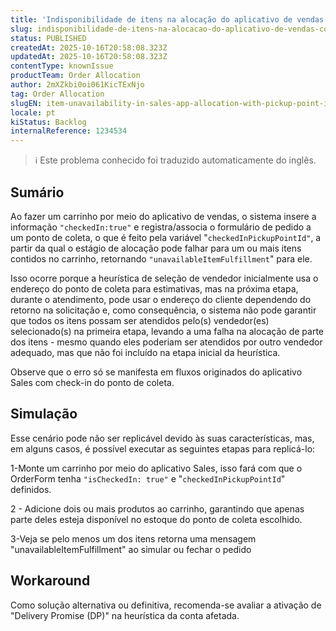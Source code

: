 ```yaml
---
title: 'Indisponibilidade de itens na alocação do aplicativo de vendas com ponto de coleta (heurística inadequada na seleção de vendedores)'
slug: indisponibilidade-de-itens-na-alocacao-do-aplicativo-de-vendas-com-ponto-de-coleta-heuristica-inadequada-na-selecao-de-vendedores
status: PUBLISHED
createdAt: 2025-10-16T20:58:08.323Z
updatedAt: 2025-10-16T20:58:08.323Z
contentType: knownIssue
productTeam: Order Allocation
author: 2mXZkbi0oi061KicTExNjo
tag: Order Allocation
slugEN: item-unavailability-in-sales-app-allocation-with-pickup-point-inadequate-heuristic-in-selecting-sellers
locale: pt
kiStatus: Backlog
internalReference: 1234534
---
```


>ℹ️ Este problema conhecido foi traduzido automaticamente do inglês.

## Sumário


Ao fazer um carrinho por meio do aplicativo de vendas, o sistema insere a informação `"checkedIn:true"` e registra/associa o formulário de pedido a um ponto de coleta, o que é feito pela variável "`checkedInPickupPointId"`, a partir da qual o estágio de alocação pode falhar para um ou mais itens contidos no carrinho, retornando `"unavailableItemFulfillment`" para ele.

Isso ocorre porque a heurística de seleção de vendedor inicialmente usa o endereço do ponto de coleta para estimativas, mas na próxima etapa, durante o atendimento, pode usar o endereço do cliente dependendo do retorno na solicitação e, como consequência, o sistema não pode garantir que todos os itens possam ser atendidos pelo(s) vendedor(es) selecionado(s) na primeira etapa, levando a uma falha na alocação de parte dos itens - mesmo quando eles poderiam ser atendidos por outro vendedor adequado, mas que não foi incluído na etapa inicial da heurística.

Observe que o erro só se manifesta em fluxos originados do aplicativo Sales com check-in do ponto de coleta.
## Simulação


Esse cenário pode não ser replicável devido às suas características, mas, em alguns casos, é possível executar as seguintes etapas para replicá-lo:

1-Monte um carrinho por meio do aplicativo Sales, isso fará com que o OrderForm tenha `"isCheckedIn: true"` e "`checkedInPickupPointId`" definidos.

2 - Adicione dois ou mais produtos ao carrinho, garantindo que apenas parte deles esteja disponível no estoque do ponto de coleta escolhido.

3-Veja se pelo menos um dos itens retorna uma mensagem "unavailableItemFulfillment" ao simular ou fechar o pedido
## Workaround


Como solução alternativa ou definitiva, recomenda-se avaliar a ativação de "Delivery Promise (DP)" na heurística da conta afetada.



